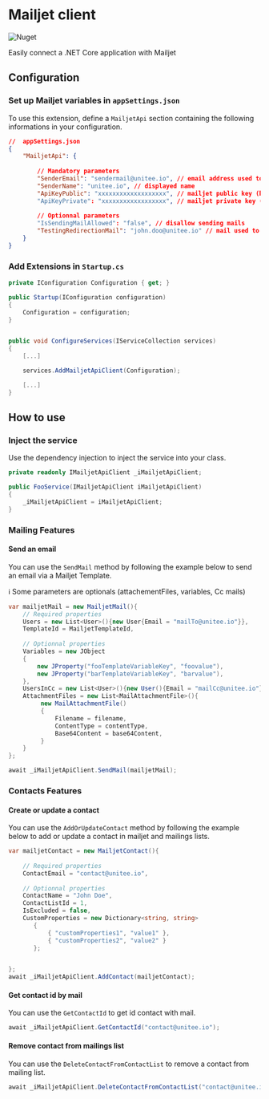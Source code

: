 # Mailjet client

![Nuget](https://img.shields.io/nuget/v/Unitee.MailjetApiClient.ApiClient)

Easily connect a .NET Core application with Mailjet

## Configuration

### Set up Mailjet variables in `appSettings.json`

To use this extension, define a `MailjetApi` section containing the following informations in your configuration. 

```json
//  appSettings.json
{
    "MailjetApi": {
        
        // Mandatory parameters
        "SenderEmail": "sendermail@unitee.io", // email address used to send mails
        "SenderName": "unitee.io", // displayed name
        "ApiKeyPublic": "xxxxxxxxxxxxxxxxxxx", // mailjet public key (https://app.mailjet.com/account/api_keys)
        "ApiKeyPrivate": "xxxxxxxxxxxxxxxxxx", // mailjet private key (https://app.mailjet.com/account/api_keys)
        
        // Optionnal parameters
        "IsSendingMailAllowed": "false", // disallow sending mails
        "TestingRedirectionMail": "john.doo@unitee.io" // mail used to redirect all mails. Useful for testing 
    }
}
```

### Add Extensions in `Startup.cs`

```cs
private IConfiguration Configuration { get; }

public Startup(IConfiguration configuration)
{
    Configuration = configuration;
}


public void ConfigureServices(IServiceCollection services)
{
    [...]

    services.AddMailjetApiClient(Configuration);

    [...]
}
``` 

## How to use

### Inject the service

Use the dependency injection to inject the service into your class.

```cs
private readonly IMailjetApiClient _iMailjetApiClient;

public FooService(IMailjetApiClient iMailjetApiClient)
{
    _iMailjetApiClient = iMailjetApiClient;
}
``` 

### Mailing Features
#### Send an email

You can use the `SendMail` method by following the example below to send an email via a Mailjet Template.

:information_source: Some parameters are optionals (attachementFiles, variables, Cc mails)

```cs
var mailjetMail = new MailjetMail(){
    // Required properties
    Users = new List<User>(){new User{Email = "mailTo@unitee.io"}}, 
    TemplateId = MailjetTemplateId, 
    
    // Optionnal properties
    Variables = new JObject
    {
        new JProperty("fooTemplateVariableKey", "foovalue"),
        new JProperty("barTemplateVariableKey", "barvalue"),
    },
    UsersInCc = new List<User>(){new User(){Email = "mailCc@unitee.io"}},
    AttachmentFiles = new List<MailAttachmentFile>(){
         new MailAttachmentFile()
         {
             Filename = filename,
             ContentType = contentType,
             Base64Content = base64Content,
         }
    }
};

await _iMailjetApiClient.SendMail(mailjetMail);
```
    
### Contacts Features
#### Create or update a contact 

You can use the `AddOrUpdateContact` method by following the example below to add or update a contact in mailjet and mailings lists.

```cs
var mailjetContact = new MailjetContact(){
    
    // Required properties
    ContactEmail = "contact@unitee.io",
    
    // Optionnal properties
    ContactName = "John Doe",
    ContactListId = 1, 
    IsExcluded = false,
    CustomProperties = new Dictionary<string, string>
       {
           { "customProperties1", "value1" },
           { "customProperties2", "value2" }
       };


};
await _iMailjetApiClient.AddContact(mailjetContact);
```

#### Get contact id by mail

You can use the `GetContactId` to get id contact with mail.

```cs
await _iMailjetApiClient.GetContactId("contact@unitee.io");
```
#### Remove contact from mailings list

You can use the `DeleteContactFromContactList` to remove a contact from mailing list.

```cs
await _iMailjetApiClient.DeleteContactFromContactList("contact@unitee.io", "idMailingList");
```

